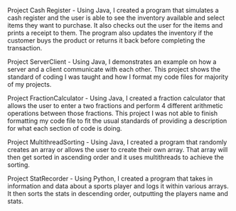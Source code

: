 Project Cash Register - Using Java, I created a program that simulates a cash register and the user is able to see the inventory available and select items they want to purchase. It also checks out the user for the items and prints a receipt to them. The program also updates the inventory if the customer buys the product or returns it back before completing the transaction.

Project ServerClient - Using Java, I demonstrates an example on how a server and a client communicate with each other. This project shows the standard of coding I was taught and how I format my code files for majority of my projects.

Project FractionCalculator - Using Java, I created a fraction calculator that allows the user to enter a two fractions and perform 4 different arithmetic operations between those fractions. This project I was not able to finish formatting my code file to fit the usual standards of providing a description for what each section of code is doing.

Project MultithreadSorting - Using Java, I created a program that randomly creates an array or allows the user to create their own array. That array will then get sorted in ascending order and it uses multithreads to achieve the sorting.

Project StatRecorder - Using Python, I created a program that takes in information and data about a sports player and logs it within various arrays. It then sorts the stats in descending order, outputting the players name and stats. 

